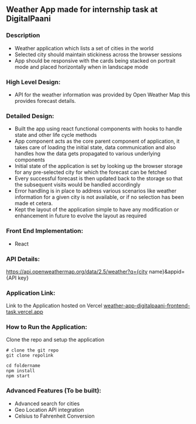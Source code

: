 ## Weather App made for internship task at DigitalPaani

### Description

- Weather application which lists a set of cities in the world
- Selected city should maintain stickiness across the browser sessions
- App should be responsive with the cards being stacked on portrait mode and placed horizontally when in landscape mode

### High Level Design:

- API for the weather information was provided by Open Weather Map this provides forecast details.


### Detailed Design:

- Built the app using react functional components with hooks to handle state and other life cycle methods
- App component acts as the core parent component of application, it takes care of loading the initial state, data communication and also handles how the data gets propagated to various underlying components
- Initial state of the application is set by looking up the browser storage for any pre-selected city for which the forecast can be fetched
- Every successful forecast is then updated back to the storage so that the subsequent visits would be handled accordingly
- Error handling is in place to address various scenarios like weather information for a given city is not available, or if no selection has been made et cetera.
- Kept the layout of the application simple to have any modification or enhancement in future to evolve the layout as required

### Front End Implementation:
- React

### API Details:

https://api.openweathermap.org/data/2.5/weather?q={city name}&appid={API key}

### Application Link:

Link to the Application hosted on Vercel [weather-app-digitalpaani-frontend-task.vercel.app](https://weather-app-digitalpaani-frontend-task.vercel.app/)

### How to Run the Application:

Clone the repo and setup the application

```shell
# clone the git repo
git clone repolink

cd foldername
npm install
npm start

```

### Advanced Features (To be built):

- Advanced search for cities
- Geo Location API integration
- Celsius to Fahrenheit Conversion
